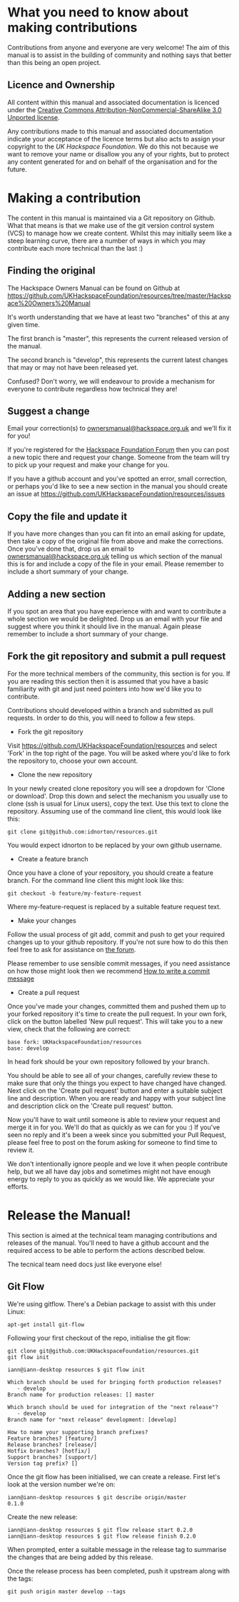 # What you need to know about making contributions

Contributions from anyone and everyone are very welcome! The aim of this manual
is to assist in the building of community and nothing says that better than
this being an open project.

## Licence and Ownership

All content within this manual and associated documentation is licenced under
the [Creative Commons Attribution-NonCommercial-ShareAlike 3.0 Unported
license](https://creativecommons.org/licenses/by-nc-sa/3.0/).

Any contributions made to this manual and associated documentation indicate
your acceptance of the licence terms but also acts to assign your copyright to
the *UK Hackspace Foundation*. We do this not because we want to remove your
name or disallow you any of your rights, but to protect any content generated
for and on behalf of the organisation and for the future.

# Making a contribution

The content in this manual is maintained via a Git repository on Github. What
that means is that we make use of the git version control system (VCS) to
manage how we create content. Whilst this may initially seem like a steep
learning curve, there are a number of ways in which you may contribute each
more technical than the last :)

## Finding the original

The Hackspace Owners Manual can be found on Github at
https://github.com/UKHackspaceFoundation/resources/tree/master/Hackspace%20Owners%20Manual

It's worth understanding that we have at least two "branches" of this at any given time.

The first branch is "master", this represents the current released version of the manual.

The second branch is "develop", this represents the current latest changes that
may or may not have been released yet.

Confused? Don't worry, we will endeavour to provide a mechanism for everyone to
contribute regardless how technical they are!

## Suggest a change

Email your correction(s) to ownersmanual@hackspace.org.uk and we'll fix it for
you!

If you're registered for the [Hackspace Foundation
Forum](https://forum.hackspace.org.uk/) then you can post a new topic there and
request your change. Someone from the team will try to pick up your request and
make your change for you.

If you have a github account and you've spotted an error, small correction, or
perhaps you'd like to see a new section in the manual you should create an
issue at https://github.com/UKHackspaceFoundation/resources/issues

## Copy the file and update it

If you have more changes than you can fit into an email asking for update, then
take a copy of the original file from above and make the corrections. Once
you've done that, drop us an email to ownersmanual@hackspace.org.uk telling us
which section of the manual this is for and include a copy of the file in your
email. Please remember to include a short summary of your change.

## Adding a new section

If you spot an area that you have experience with and want to contribute a
whole section we would be delighted. Drop us an email with your file and
suggest where you think it should live in the manual. Again please remember to
include a short summary of your change.

## Fork the git repository and submit a pull request

For the more technical members of the community, this section is for you. If
you are reading this section then it is assumed that you have a basic
familiarity with git and just need pointers into how we'd like you to
contribute.

Contributions should developed within a branch and submitted as pull requests.
In order to do this, you will need to follow a few steps.

* Fork the git repository

Visit https://github.com/UKHackspaceFoundation/resources and select 'Fork' in the top right of the page. You will be asked where you'd like to fork the repository to, choose your own account.

* Clone the new repository

In your newly created clone repository you will see a dropdown for 'Clone or
download'. Drop this down and select the mechanism you usually use to clone
(ssh is usual for Linux users), copy the text. Use this text to clone the repository. Assuming use of the command line client, this would look like this:
```
git clone git@github.com:idnorton/resources.git
```

You would expect idnorton to be replaced by your own github username.

* Create a feature branch

Once you have a clone of your repository, you should create a feature branch.
For the command line client this might look like this:
```
git checkout -b feature/my-feature-request
```

Where my-feature-request is replaced by a suitable feature request text.

* Make your changes

Follow the usual process of git add, commit and push to get your required
changes up to your github repository. If you're not sure how to do this then
feel free to ask for assistance on [the
forum](https://forum.hackspace.org.uk/).

Please remember to use sensible commit messages, if you need assistance on how
those might look then we recommend [How to write a commit
message](https://chris.beams.io/posts/git-commit/)

* Create a pull request

Once you've made your changes, committed them and pushed them up to your forked repository it's time to create the pull request. In your own fork, click on the button labelled 'New pull request'. This will take you to a new view, check that the following are correct:
```
base fork: UKHackspaceFoundation/resources
base: develop
```
In head fork should be your own repository followed by your branch.

You should be able to see all of your changes, carefully review these to make
sure that only the things you expect to have changed have changed. Next click
on the 'Create pull request' button and enter a suitable subject line and
description. When you are ready and happy with your subject line and
description click on the 'Create pull request' button.

Now you'll have to wait until someone is able to review your request and merge
it in for you. We'll do that as quickly as we can for you :) If you've seen no
reply and it's been a week since you submitted your Pull Request, please feel
free to post on the forum asking for someone to find time to review it.

We don't intentionally ignore people and we love it when people contribute
help, but we all have day jobs and sometimes might not have enough energy to
reply to you as quickly as we would like. We appreciate your efforts.

# Release the Manual!

This section is aimed at the technical team managing contributions and releases
of the manual. You'll need to have a github account and the required access to
be able to perform the actions described below.

The tecnical team need docs just like everyone else!

## Git Flow

We're using gitflow. There's a Debian package to assist with this under Linux:
```
apt-get install git-flow
```

Following your first checkout of the repo, initialise the git flow:

```
git clone git@github.com:UKHackspaceFoundation/resources.git
git flow init

iann@iann-desktop resources $ git flow init

Which branch should be used for bringing forth production releases?
   - develop
Branch name for production releases: [] master

Which branch should be used for integration of the "next release"?
   - develop
Branch name for "next release" development: [develop] 

How to name your supporting branch prefixes?
Feature branches? [feature/] 
Release branches? [release/] 
Hotfix branches? [hotfix/] 
Support branches? [support/] 
Version tag prefix? [] 
```

Once the git flow has been initialised, we can create a release. First let's look at the version number we're on:
```
iann@iann-desktop resources $ git describe origin/master
0.1.0
```

Create the new release:
```
iann@iann-desktop resources $ git flow release start 0.2.0
iann@iann-desktop resources $ git flow release finish 0.2.0
```

When prompted, enter a suitable message in the release tag to summarise the
changes that are being added by this release.

Once the release process has been completed, push it upstream along with the tags:
```
git push origin master develop --tags
``` 
